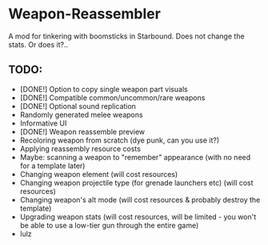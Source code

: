 # Weapon-Reassembler
A mod for tinkering with boomsticks in Starbound. Does not change the stats. Or does it?..

## TODO:

- [DONE!] Option to copy single weapon part visuals
- [DONE!] Compatible common/uncommon/rare weapons
- [DONE!] Optional sound replication
- Randomly generated melee weapons
- Informative UI
- [DONE!] Weapon reassemble preview
- Recoloring weapon from scratch (dye punk, can you use it?)
- Applying reassembly resource costs
- Maybe: scanning a weapon to "remember" appearance (with no need for a template later)
- Changing weapon element (will cost resources)
- Changing weapon projectile type (for grenade launchers etc) (will cost resources)
- Changing weapon's alt mode (will cost resources & probably destroy the template)
- Upgrading weapon stats (will cost resources, will be limited - you won't be able to use a low-tier gun through the entire game)
- lulz
